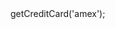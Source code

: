 <?php

use Appwrite\Client;
use Appwrite\Services\Avatars;

$client = new Client();

$client
    setProject('')
    setKey('')
;

$avatars = new Avatars($client);

$result = $avatars->getCreditCard('amex');